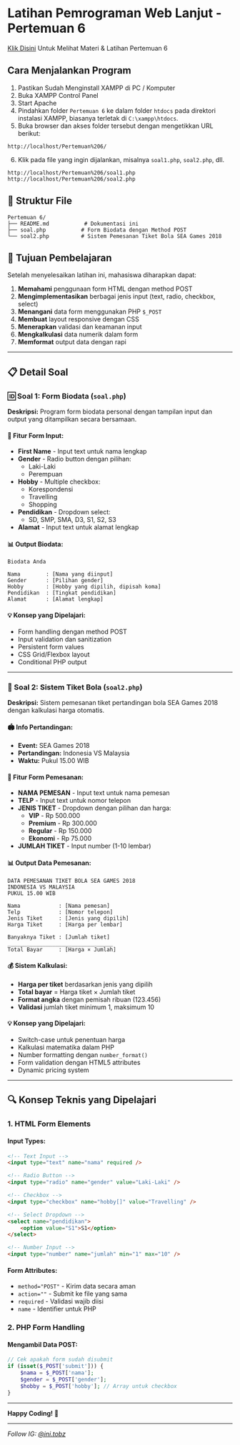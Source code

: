 # Latihan Pemrograman Web Lanjut - Pertemuan 6

[Klik Disini](https://docs.google.com/presentation/d/1mHzkJAQ3syxengXNXnjENtS8k4vRWuee/edit?usp=drive_link&ouid=106423248853148034800&rtpof=true&sd=true) Untuk Melihat Materi & Latihan Pertemuan 6

## Cara Menjalankan Program

1. Pastikan Sudah Menginstall XAMPP di PC / Komputer
2. Buka XAMPP Control Panel
3. Start Apache
4. Pindahkan folder `Pertemuan 6` ke dalam folder `htdocs` pada direktori instalasi XAMPP, biasanya terletak di `C:\xampp\htdocs`.
5. Buka browser dan akses folder tersebut dengan mengetikkan URL berikut:

```
http://localhost/Pertemuan%206/
```

6. Klik pada file yang ingin dijalankan, misalnya `soal1.php`, `soal2.php`, dll.

```
http://localhost/Pertemuan%206/soal1.php
http://localhost/Pertemuan%206/soal2.php
```

## 📁 Struktur File

```
Pertemuan 6/
├── README.md           # Dokumentasi ini
├── soal.php           # Form Biodata dengan Method POST
└── soal2.php          # Sistem Pemesanan Tiket Bola SEA Games 2018
```

## 🎯 Tujuan Pembelajaran

Setelah menyelesaikan latihan ini, mahasiswa diharapkan dapat:

1. **Memahami** penggunaan form HTML dengan method POST
2. **Mengimplementasikan** berbagai jenis input (text, radio, checkbox, select)
3. **Menangani** data form menggunakan PHP `$_POST`
4. **Membuat** layout responsive dengan CSS
5. **Menerapkan** validasi dan keamanan input
6. **Mengkalkulasi** data numerik dalam form
7. **Memformat** output data dengan rapi

---

## 📋 Detail Soal

### 🆔 Soal 1: Form Biodata (`soal.php`)

**Deskripsi:** Program form biodata personal dengan tampilan input dan output yang ditampilkan secara bersamaan.

#### 🔧 **Fitur Form Input:**

-   **First Name** - Input text untuk nama lengkap
-   **Gender** - Radio button dengan pilihan:
    -   Laki-Laki
    -   Perempuan
-   **Hobby** - Multiple checkbox:
    -   Korespondensi
    -   Travelling
    -   Shopping
-   **Pendidikan** - Dropdown select:
    -   SD, SMP, SMA, D3, S1, S2, S3
-   **Alamat** - Input text untuk alamat lengkap

#### 📊 **Output Biodata:**

```
Biodata Anda

Nama        : [Nama yang diinput]
Gender      : [Pilihan gender]
Hobby       : [Hobby yang dipilih, dipisah koma]
Pendidikan  : [Tingkat pendidikan]
Alamat      : [Alamat lengkap]
```

#### 💡 **Konsep yang Dipelajari:**

-   Form handling dengan method POST
-   Input validation dan sanitization
-   Persistent form values
-   CSS Grid/Flexbox layout
-   Conditional PHP output

---

### 🎫 Soal 2: Sistem Tiket Bola (`soal2.php`)

**Deskripsi:** Sistem pemesanan tiket pertandingan bola SEA Games 2018 dengan kalkulasi harga otomatis.

#### 🏟️ **Info Pertandingan:**

-   **Event:** SEA Games 2018
-   **Pertandingan:** Indonesia VS Malaysia
-   **Waktu:** Pukul 15.00 WIB

#### 🔧 **Fitur Form Pemesanan:**

-   **NAMA PEMESAN** - Input text untuk nama pemesan
-   **TELP** - Input text untuk nomor telepon
-   **JENIS TIKET** - Dropdown dengan pilihan dan harga:
    -   **VIP** - Rp 500.000
    -   **Premium** - Rp 300.000
    -   **Regular** - Rp 150.000
    -   **Ekonomi** - Rp 75.000
-   **JUMLAH TIKET** - Input number (1-10 lembar)

#### 📊 **Output Data Pemesanan:**

```
DATA PEMESANAN TIKET BOLA SEA GAMES 2018
INDONESIA VS MALAYSIA
PUKUL 15.00 WIB

Nama            : [Nama pemesan]
Telp            : [Nomor telepon]
Jenis Tiket     : [Jenis yang dipilih]
Harga Tiket     : [Harga per lembar]

Banyaknya Tiket : [Jumlah tiket]
_________________________________
Total Bayar     : [Harga × Jumlah]
```

#### 💰 **Sistem Kalkulasi:**

-   **Harga per tiket** berdasarkan jenis yang dipilih
-   **Total bayar** = Harga tiket × Jumlah tiket
-   **Format angka** dengan pemisah ribuan (123.456)
-   **Validasi** jumlah tiket minimum 1, maksimum 10

#### 💡 **Konsep yang Dipelajari:**

-   Switch-case untuk penentuan harga
-   Kalkulasi matematika dalam PHP
-   Number formatting dengan `number_format()`
-   Form validation dengan HTML5 attributes
-   Dynamic pricing system

---

## 🔍 Konsep Teknis yang Dipelajari

### 1. **HTML Form Elements**

#### Input Types:

```html
<!-- Text Input -->
<input type="text" name="nama" required />

<!-- Radio Button -->
<input type="radio" name="gender" value="Laki-Laki" />

<!-- Checkbox -->
<input type="checkbox" name="hobby[]" value="Travelling" />

<!-- Select Dropdown -->
<select name="pendidikan">
    <option value="S1">S1</option>
</select>

<!-- Number Input -->
<input type="number" name="jumlah" min="1" max="10" />
```

#### Form Attributes:

-   `method="POST"` - Kirim data secara aman
-   `action=""` - Submit ke file yang sama
-   `required` - Validasi wajib diisi
-   `name` - Identifier untuk PHP

### 2. **PHP Form Handling**

#### Mengambil Data POST:

```php
// Cek apakah form sudah disubmit
if (isset($_POST['submit'])) {
    $nama = $_POST['nama'];
    $gender = $_POST['gender'];
    $hobby = $_POST['hobby']; // Array untuk checkbox
}
```

---

**Happy Coding! 🚀**

---

_Follow IG: [@ini.tobz](https://www.instagram.com/@ini.tobz)_
